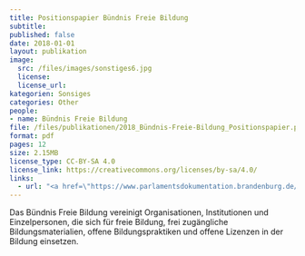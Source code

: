 ```yaml
---
title: Positionspapier Bündnis Freie Bildung
subtitle:
published: false
date: 2018-01-01
layout: publikation
image: 
  src: /files/images/sonstiges6.jpg
  license: 
  license_url: 
kategorien: Sonsiges
categories: Other
people:
- name: Bündnis Freie Bildung
file: /files/publikationen/2018_Bündnis-Freie-Bildung_Positionspapier.pdf
format: pdf
pages: 12
size: 2.15MB
license_type: CC-BY-SA 4.0
license_link: https://creativecommons.org/licenses/by-sa/4.0/
links: 
  - url: "<a href=\"https://www.parlamentsdokumentation.brandenburg.de/starweb/LBB/ELVIS/parladoku/w7/drs/ab_8000/8080.pdf\" target=\"_blank\">Zum Gesetzentwurf</a>"
---
```


Das Bündnis Freie Bildung vereinigt Organisationen, Institutionen und Einzelpersonen,
die sich für freie Bildung, frei zugängliche Bildungsmaterialien, offene Bildungspraktiken
und offene Lizenzen in der Bildung einsetzen.
